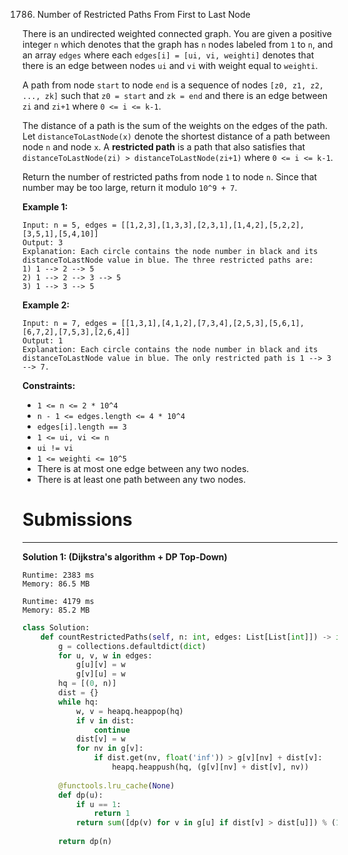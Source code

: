 1786. Number of Restricted Paths From First to Last Node

There is an undirected weighted connected graph. You are given a positive integer `n` which denotes that the graph has `n` nodes labeled from `1` to `n`, and an array `edges` where each `edges[i] = [ui, vi, weighti]` denotes that there is an edge between nodes `ui` and `vi` with weight equal to `weighti`.

A path from node `start` to node `end` is a sequence of nodes `[z0, z1, z2, ..., zk]` such that `z0 = start` and `zk = end` and there is an edge between `zi` and `zi+1` where `0 <= i <= k-1`.

The distance of a path is the sum of the weights on the edges of the path. Let `distanceToLastNode(x)` denote the shortest distance of a path between node `n` and node `x`. A **restricted path** is a path that also satisfies that `distanceToLastNode(zi) > distanceToLastNode(zi+1)` where `0 <= i <= k-1`.

Return the number of restricted paths from node `1` to node `n`. Since that number may be too large, return it modulo `10^9 + 7`.

 

**Example 1:**

```
Input: n = 5, edges = [[1,2,3],[1,3,3],[2,3,1],[1,4,2],[5,2,2],[3,5,1],[5,4,10]]
Output: 3
Explanation: Each circle contains the node number in black and its distanceToLastNode value in blue. The three restricted paths are:
1) 1 --> 2 --> 5
2) 1 --> 2 --> 3 --> 5
3) 1 --> 3 --> 5
```

**Example 2:**

```
Input: n = 7, edges = [[1,3,1],[4,1,2],[7,3,4],[2,5,3],[5,6,1],[6,7,2],[7,5,3],[2,6,4]]
Output: 1
Explanation: Each circle contains the node number in black and its distanceToLastNode value in blue. The only restricted path is 1 --> 3 --> 7.
```

**Constraints:**

* `1 <= n <= 2 * 10^4`
* `n - 1 <= edges.length <= 4 * 10^4`
* `edges[i].length == 3`
* `1 <= ui, vi <= n`
* `ui != vi`
* `1 <= weighti <= 10^5`
* There is at most one edge between any two nodes.
* There is at least one path between any two nodes.

# Submissions
---
**Solution 1: (Dijkstra's algorithm + DP Top-Down)**
```
Runtime: 2383 ms
Memory: 86.5 MB
```
```
Runtime: 4179 ms
Memory: 85.2 MB
```
```python
class Solution:
    def countRestrictedPaths(self, n: int, edges: List[List[int]]) -> int:
        g = collections.defaultdict(dict)
        for u, v, w in edges:
            g[u][v] = w
            g[v][u] = w
        hq = [(0, n)]
        dist = {}
        while hq:
            w, v = heapq.heappop(hq)
            if v in dist:
                continue
            dist[v] = w
            for nv in g[v]:
                if dist.get(nv, float('inf')) > g[v][nv] + dist[v]:
                    heapq.heappush(hq, (g[v][nv] + dist[v], nv))
                    
        @functools.lru_cache(None)
        def dp(u):
            if u == 1:
                return 1
            return sum([dp(v) for v in g[u] if dist[v] > dist[u]]) % (10**9 + 7)
            
        return dp(n)
```
